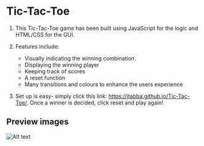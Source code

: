 # Tic-Tac-Toe

1. This Tic-Tac-Toe game has been built using JavaScript for the logic and HTML/CSS for the GUI.

2. Features include: 
   - Visually indicating the winning combination. 
   - Displaying the winning player 
   - Keeping track of scores
   - A reset function
   - Many transitions and colours to enhance the users experience

3. Set up is easy- simply click this link: https://jtabba.github.io/Tic-Tac-Toe/. Once a winner is decided, click reset and play again!

## Preview images

![Alt text](desktop/xwin.jpg?raw=true "X win!")

